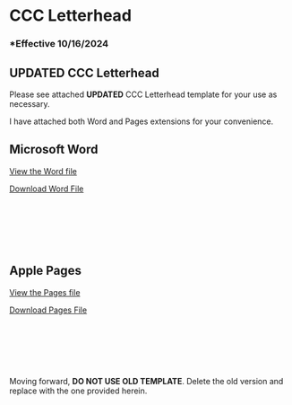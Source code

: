 # CCC Letterhead

### \*Effective 10/16/2024

## UPDATED CCC Letterhead

Please see attached **UPDATED** CCC Letterhead template for your use as necessary.

I have attached both Word and Pages extensions for your convenience.

## Microsoft Word

[View the Word file](/files/ccc_Word.docx)

<a href="/files/ccc_Word.docx" download>Download Word File</a>

<br></br>

<br></br>

## Apple Pages

[View the Pages file](/files/ccc_Pages.pages)

<a href="/files/ccc_Pages.pages" download>Download Pages File</a>

<br></br>

<br></br>

Moving forward, **DO NOT USE OLD TEMPLATE**. Delete the old version and replace with the one provided herein.
